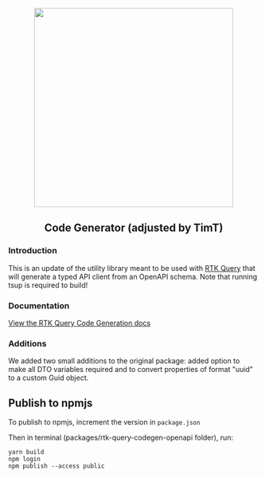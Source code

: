 <p align="center">
  <img src="https://raw.githubusercontent.com/rtk-incubator/rtk-query/main/logo.png" width="400" />
</p>
<h2 align="center">
Code Generator (adjusted by TimT)
</h2>

### Introduction

This is an update of the utility library meant to be used with [RTK Query](https://redux-toolkit.js.org/rtk-query/overview) that will generate a typed API client from an OpenAPI schema. Note that running tsup is required to build!

### Documentation

[View the RTK Query Code Generation docs](https://redux-toolkit.js.org/rtk-query/usage/code-generation)

### Additions

We added two small additions to the original package: added option to make all DTO variables required and to convert properties of format "uuid" to a custom Guid object.

## Publish to npmjs

To publish to npmjs, increment the version in `package.json`

Then in terminal (packages/rtk-query-codegen-openapi folder), run:

```console
yarn build
npm login
npm publish --access public
```
